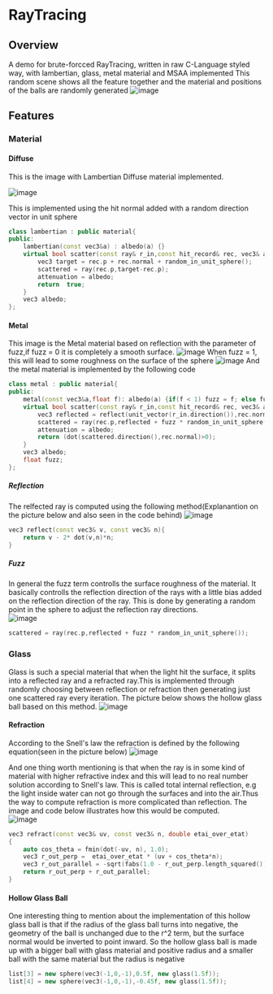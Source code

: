 # RayTracing
## Overview
A demo for brute-forcced RayTracing, written in raw C-Language styled way, with lambertian, glass, metal material and MSAA implemented 
This random scene shows all the feature together and the material and positions of the balls are randomly generated
![image](RayTracer/coverpage.png)

## Features
### Material
#### Diffuse
This is the image with Lambertian Diffuse material implemented. 

![image](RayTracer/image_LambertianMat.png)

This is implemented using the hit normal added with a random direction vector in unit sphere
```cpp
class lambertian : public material{
public:
    lambertian(const vec3&a) : albedo(a) {}
    virtual bool scatter(const ray& r_in,const hit_record& rec, vec3& attenuation, ray& scattered) const override{
        vec3 target = rec.p + rec.normal + random_in_unit_sphere();
        scattered = ray(rec.p,target-rec.p);
        attenuation = albedo;
        return  true;
    }
    vec3 albedo;
};

```
#### Metal
This image is the Metal material based on reflection with the parameter of fuzz,if fuzz = 0 it is completely a smooth surface.
![image](RayTracer/image_MetalMat.png)
 When fuzz = 1, this will lead to some roughness on the surface of the sphere 
![image](RayTracer/image_MetalFuzzMat.png)
And the metal material is implemented by the following code
```cpp
class metal : public material{
public:
    metal(const vec3&a,float f): albedo(a) {if(f < 1) fuzz = f; else fuzz = 1;}
    virtual bool scatter(const ray& r_in,const hit_record& rec, vec3& attenuation, ray& scattered)const override{
        vec3 reflected = reflect(unit_vector(r_in.direction()),rec.normal);
        scattered = ray(rec.p,reflected + fuzz * random_in_unit_sphere());
        attenuation = albedo;
        return (dot(scattered.direction(),rec.normal)>0);
    }
    vec3 albedo;
    float fuzz;
};
```
##### Reflection
The relfected ray is computed using the following method(Explanantion on the picture below and also seen in the code behind)
![image](RayTracer/Reflection.png)
```cpp
vec3 reflect(const vec3& v, const vec3& n){
    return v - 2* dot(v,n)*n;
}
```
##### Fuzz
In general the fuzz term controlls the surface roughness of the material. It basically controlls the reflection direction of the rays with a little bias added on the reflection direction of the ray. This is done by generating a random point in the sphere to adjust the reflection ray directions.  
![image](RayTracer/fuzz.png)
```cpp
scattered = ray(rec.p,reflected + fuzz * random_in_unit_sphere());
```
### Glass
Glass is such a special material that when the light hit the surface, it splits into a reflected ray and a refracted ray.This is implemented through randomly choosing between reflection or refraction then generating just one scattered ray every iteration. The picture below shows the hollow glass ball based on this method.
![image](RayTracer/image_GlassMat.png)
#### Refraction
According to the Snell's law the refraction is defined by the following equation(seen in the picture below)
![image](RayTracer/refraction.png)

And one thing worth mentioning is that when the ray is in some kind of material with higher refractive index and this will lead to no real number solution according to Snell's law. This is called total internal reflection, e.g the light inside water can not go through the surfaces and into the air.Thus the way to compute refraction is more complicated than reflection. The image and code below illustrates how this would be computed.  
![image](RayTracer/RefractionComputing.png)

```cpp
vec3 refract(const vec3& uv, const vec3& n, double etai_over_etat) 
{
    auto cos_theta = fmin(dot(-uv, n), 1.0);
    vec3 r_out_perp =  etai_over_etat * (uv + cos_theta*n);
    vec3 r_out_parallel = -sqrt(fabs(1.0 - r_out_perp.length_squared())) * n;
    return r_out_perp + r_out_parallel;
}
```
#### Hollow Glass Ball

One interesting thing to mention about the implementation of this hollow glass ball is that if the radius of the glass ball turns into negative, the geometry of the ball is unchanged due to the r^2 term, but the surface normal would be inverted to point inward. So the hollow glass ball is made up with a bigger ball with glass material and positive radius and a smaller ball with the same material but the radius is negative 
``` cpp
list[3] = new sphere(vec3(-1,0,-1),0.5f, new glass(1.5f));
list[4] = new sphere(vec3(-1,0,-1),-0.45f, new glass(1.5f));

```
